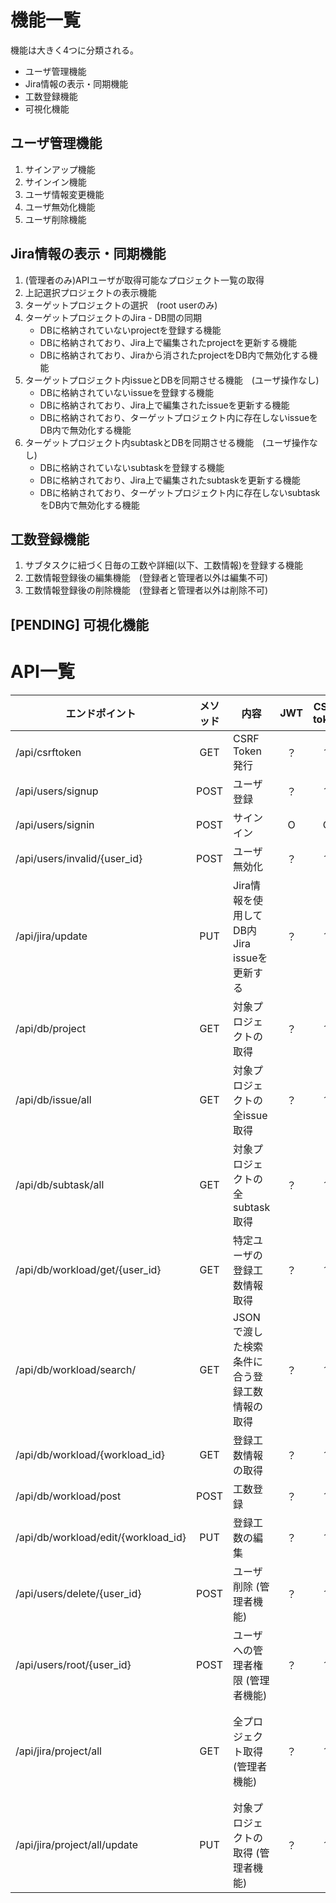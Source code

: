 

# 機能一覧

機能は大きく4つに分類される。
- ユーザ管理機能
- Jira情報の表示・同期機能
- 工数登録機能
- 可視化機能


## ユーザ管理機能
1. サインアップ機能
1. サインイン機能
1. ユーザ情報変更機能
1. ユーザ無効化機能
1. ユーザ削除機能


## Jira情報の表示・同期機能
1. (管理者のみ)APIユーザが取得可能なプロジェクト一覧の取得
1. 上記選択プロジェクトの表示機能
1. ターゲットプロジェクトの選択　(root userのみ)
1. ターゲットプロジェクトのJira - DB間の同期
    - DBに格納されていないprojectを登録する機能
    - DBに格納されており、Jira上で編集されたprojectを更新する機能
    - DBに格納されており、Jiraから消されたprojectをDB内で無効化する機能
1. ターゲットプロジェクト内issueとDBを同期させる機能　(ユーザ操作なし)
    - DBに格納されていないissueを登録する機能
    - DBに格納されており、Jira上で編集されたissueを更新する機能
    - DBに格納されており、ターゲットプロジェクト内に存在しないissueをDB内で無効化する機能
1. ターゲットプロジェクト内subtaskとDBを同期させる機能　(ユーザ操作なし)
    - DBに格納されていないsubtaskを登録する機能
    - DBに格納されており、Jira上で編集されたsubtaskを更新する機能
    - DBに格納されており、ターゲットプロジェクト内に存在しないsubtaskをDB内で無効化する機能


## 工数登録機能
1. サブタスクに紐づく日毎の工数や詳細(以下、工数情報)を登録する機能
1. 工数情報登録後の編集機能　(登録者と管理者以外は編集不可)
1. 工数情報登録後の削除機能　(登録者と管理者以外は削除不可)

## [PENDING] 可視化機能



# API一覧

| エンドポイント | メソッド | 内容 | JWT | CSRF token | remark |
| --- | :---: | --- | :---: | :---: | --- |
| /api/csrftoken | GET | CSRF Token発行 | ？ | ？ | - |
| /api/users/signup | POST | ユーザ登録 | ？ | ？ | - |
| /api/users/signin | POST | サインイン | O | O | - |
| /api/users/invalid/{user_id} | POST | ユーザ無効化 | ？ | ？ | - |
| /api/jira/update | PUT | Jira情報を使用してDB内Jira issueを更新する | ？ | ？ | - |
| /api/db/project | GET | 対象プロジェクトの取得 | ？ | ？ | - |
| /api/db/issue/all | GET | 対象プロジェクトの全issue取得 | ？ | ？ | - |
| /api/db/subtask/all | GET | 対象プロジェクトの全subtask取得 | ？ | ？ | - |
| /api/db/workload/get/{user_id} | GET | 特定ユーザの登録工数情報取得 | ？ | ？ | - |
| /api/db/workload/search/ | GET | JSONで渡した検索条件に合う登録工数情報の取得 | ？ | ？ | - |
| /api/db/workload/{workload_id} | GET | 登録工数情報の取得 | ？ | ？ | - |
| /api/db/workload/post | POST | 工数登録 | ？ | ？ | - |
| /api/db/workload/edit/{workload_id} | PUT | 登録工数の編集 | ？ | ？ | - |
| /api/users/delete/{user_id} | POST | ユーザ削除 (管理者機能) | ？ | ？ | - |
| /api/users/root/{user_id} | POST | ユーザへの管理者権限 (管理者機能) | ？ | ？ | - |
| /api/jira/project/all | GET | 全プロジェクト取得 (管理者機能) | ？ | ？ | APIユーザ権限内の全プロジェクト |
| /api/jira/project/all/update | PUT | 対象プロジェクトの取得 (管理者機能) | ？ | ？ | プロジェクトの有効無効の切替 |
